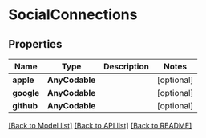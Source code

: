 # SocialConnections

## Properties
Name | Type | Description | Notes
------------ | ------------- | ------------- | -------------
**apple** | **AnyCodable** |  | [optional] 
**google** | **AnyCodable** |  | [optional] 
**github** | **AnyCodable** |  | [optional] 

[[Back to Model list]](../README.md#documentation-for-models) [[Back to API list]](../README.md#documentation-for-api-endpoints) [[Back to README]](../README.md)


